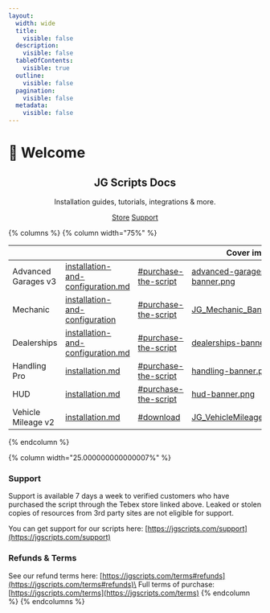 ```yaml
---
layout:
  width: wide
  title:
    visible: false
  description:
    visible: false
  tableOfContents:
    visible: true
  outline:
    visible: false
  pagination:
    visible: false
  metadata:
    visible: false
---
```


# 👋 Welcome

<h2 align="center">JG Scripts Docs</h2>

<p align="center">Installation guides, tutorials, integrations &#x26; more.</p>

<p align="center">  <a href="https://jgscripts.com/" class="button primary">Store</a>  <a href="https://jgscripts.com/support" class="button secondary">Support</a> </p>

{% columns %}
{% column width="75%" %}
<table data-view="cards"><thead><tr><th></th><th data-type="content-ref"></th><th data-type="content-ref"></th><th data-hidden data-card-cover data-type="image">Cover image</th><th data-hidden data-card-target data-type="content-ref"></th></tr></thead><tbody><tr><td>Advanced Garages v3</td><td><a href="advanced-garages/installation-and-configuration.md">installation-and-configuration.md</a></td><td><a href="advanced-garages/introduction.md#purchase-the-script">#purchase-the-script</a></td><td><a href=".gitbook/assets/advanced-garages-v3-banner.png">advanced-garages-v3-banner.png</a></td><td></td></tr><tr><td>Mechanic</td><td><a href="mechanic/installation-and-configuration/">installation-and-configuration</a></td><td><a href="mechanic/introduction.md#purchase-the-script">#purchase-the-script</a></td><td><a href=".gitbook/assets/JG_Mechanic_Banner.png">JG_Mechanic_Banner.png</a></td><td></td></tr><tr><td>Dealerships</td><td><a href="dealerships/installation-and-configuration.md">installation-and-configuration.md</a></td><td><a href="dealerships/introduction.md#purchase-the-script">#purchase-the-script</a></td><td><a href=".gitbook/assets/dealerships-banner.png">dealerships-banner.png</a></td><td></td></tr><tr><td>Handling Pro</td><td><a href="handling/installation.md">installation.md</a></td><td><a href="handling/introduction.md#purchase-the-script">#purchase-the-script</a></td><td><a href=".gitbook/assets/handling-banner.png">handling-banner.png</a></td><td></td></tr><tr><td>HUD</td><td><a href="hud/installation.md">installation.md</a></td><td><a href="hud/introduction.md#purchase-the-script">#purchase-the-script</a></td><td><a href=".gitbook/assets/hud-banner.png">hud-banner.png</a></td><td></td></tr><tr><td>Vehicle Mileage v2</td><td><a href="vehicle-mileage/installation.md">installation.md</a></td><td><a href="vehicle-mileage/introduction.md#download">#download</a></td><td><a href=".gitbook/assets/JG_VehicleMileage_Banner.png">JG_VehicleMileage_Banner.png</a></td><td></td></tr></tbody></table>


{% endcolumn %}

{% column width="25.000000000000007%" %}
### Support

Support is available 7 days a week to verified customers who have purchased the script through the Tebex store linked above. Leaked or stolen copies of resources from 3rd party sites are not eligible for support.

You can get support for our scripts here: [https://jgscripts.com/support](https://jgscripts.com/support)

### Refunds & Terms

See our refund terms here: [https://jgscripts.com/terms#refunds](https://jgscripts.com/terms#refunds)\
Full terms of purchase: [https://jgscripts.com/terms](https://jgscripts.com/terms)
{% endcolumn %}
{% endcolumns %}
